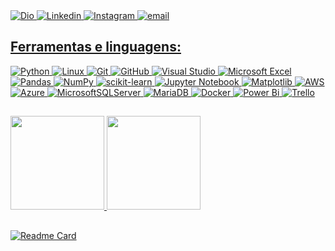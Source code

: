 
 <a href="https://www.dio.me/users/maik_rs93">
    <img src="https://github.com/MaikRodriguess/MaikRodriguess/assets/69226200/1dd5285e-e747-426f-b102-75b2edb9a1ae" alt="Dio">
</a> 
<a href="https://www.linkedin.com/in/maikrodriguess/">
    <img src="https://img.shields.io/badge/LinkedIn-0077B5?style=for-the-badge&logo=linkedin&logoColor=white" alt="Linkedin">
</a> 
<a href="https://www.instagram.com/maiksoueu/">
    <img src="https://img.shields.io/badge/Instagram-E4405F?style=for-the-badge&logo=instagram&logoColor=white" alt="Instagram">
</a>
        
<a href="maik.rs93@hotmail.com">
    <img src="https://img.shields.io/badge/Microsoft_Outlook-0078D4?style=for-the-badge&logo=microsoft-outlook&logoColor=white" alt="email">
  




##

## Ferramentas e linguagens:

![Python](https://img.shields.io/badge/python-3670A0?style=for-the-badge&logo=python&logoColor=ffdd54)
![Linux](https://img.shields.io/badge/Linux-FCC624?style=for-the-badge&logo=linux&logoColor=black)
![Git](https://img.shields.io/badge/git-%23F05033.svg?style=for-the-badge&logo=git&logoColor=white)
![GitHub](https://img.shields.io/badge/github-%23121011.svg?style=for-the-badge&logo=github&logoColor=white)
![Visual Studio](https://img.shields.io/badge/Visual%20Studio-5C2D91.svg?style=for-the-badge&logo=visual-studio&logoColor=white)
![Microsoft Excel](https://img.shields.io/badge/Microsoft_Excel-217346?style=for-the-badge&logo=microsoft-excel&logoColor=white)
![Pandas](https://img.shields.io/badge/pandas-%23150458.svg?style=for-the-badge&logo=pandas&logoColor=white)
![NumPy](https://img.shields.io/badge/numpy-%23013243.svg?style=for-the-badge&logo=numpy&logoColor=white)
![scikit-learn](https://img.shields.io/badge/scikit--learn-%23F7931E.svg?style=for-the-badge&logo=scikit-learn&logoColor=white)
![Jupyter Notebook](https://img.shields.io/badge/jupyter-%23FA0F00.svg?style=for-the-badge&logo=jupyter&logoColor=white)
![Matplotlib](https://img.shields.io/badge/Matplotlib-%23ffffff.svg?style=for-the-badge&logo=Matplotlib&logoColor=black)
![AWS](https://img.shields.io/badge/AWS-%23FF9900.svg?style=for-the-badge&logo=amazon-aws&logoColor=white)
![Azure](https://img.shields.io/badge/azure-%230072C6.svg?style=for-the-badge&logo=microsoftazure&logoColor=white)
![MicrosoftSQLServer](https://img.shields.io/badge/Microsoft%20SQL%20Server-CC2927?style=for-the-badge&logo=microsoft%20sql%20server&logoColor=white)
![MariaDB](https://img.shields.io/badge/MariaDB-003545?style=for-the-badge&logo=mariadb&logoColor=white)
![Docker](https://img.shields.io/badge/docker-%230db7ed.svg?style=for-the-badge&logo=docker&logoColor=white)
![Power Bi](https://img.shields.io/badge/power_bi-F2C811?style=for-the-badge&logo=powerbi&logoColor=black)
![Trello](https://img.shields.io/badge/Trello-%23026AA7.svg?style=for-the-badge&logo=Trello&logoColor=white)




  
## 

<div>
  <img height="150" src="https://github-readme-stats.vercel.app/api?username=maikrodriguess&show_icons=true&theme=aura">
  <img height="150" src="https://github-readme-stats.vercel.app/api/top-langs/?username=maikrodriguess&hide_progress=false&theme=aura&layout=compact">
</div>

##

[![Readme Card](https://github-readme-stats.vercel.app/api/pin/?username=maikrodriguess&repo=Projects&theme=aura)](https://github.com/MaikRodriguess/projects)








<!---
https://github.com/Ileriayo/markdown-badges - Badges 
https://github.com/abhisheknaiidu/awesome-github-profile-readme#github-actions-
https://dev.to/envoy_/150-badges-for-github-pnk - Badges 
https://devicon.dev/
--->
